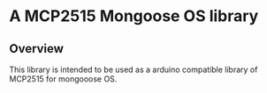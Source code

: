 # A MCP2515 Mongoose OS library


## Overview

This library is intended to be used as a arduino compatible library of MCP2515 for mongooose OS.
